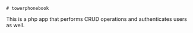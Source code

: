     # towerphonebook
This is a php app that performs CRUD operations and authenticates users as well.
